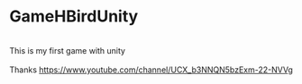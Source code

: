 # GameHBirdUnity
<br>This is my first game with unity</br>
<br>Thanks https://www.youtube.com/channel/UCX_b3NNQN5bzExm-22-NVVg</br>
